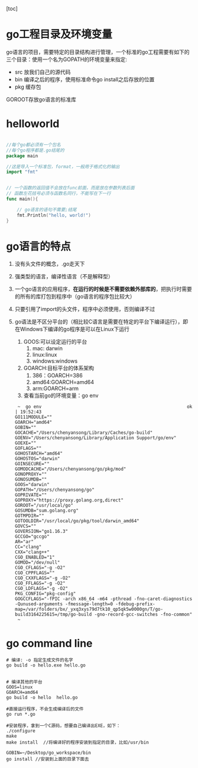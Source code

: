 [toc]

# go工程目录及环境变量

go语言的项目，需要特定的目录结构进行管理，一个标准的go工程需要有如下的三个目录：使用一个名为GOPATH的环境变量来指定:

* src
  放我们自己的源代码
* bin
  编译之后的程序，使用标准命令go install之后存放的位置
* pkg
  缓存包

GOROOT存放go语言的标准库




# helloworld

```go

//每个go都必须有一个包名
//每个go程序都是.go结尾的
package main

//这是导入一个标准包，format，一般用于格式化的输出
import "fmt"


// 一个函数的返回值不会放在func前面，而是放在参数列表后面
// 函数左花括号必须与函数名同行，不能写在下一行
func main(){

	// go语言的语句不需要;结尾
	fmt.Println("hello, world!")
}
```



# go语言的特点

1. 没有头文件的概念，.go走天下

2. 强类型的语言，编译性语言（不是解释型）

3. 一个go语言的应用程序，**在运行的时候是不需要依赖外部库的**，把执行时需要的所有的库打包到程序中（go语言的程序包比较大）

4. 只要引用了import的头文件，程序中必须使用，否则编译不过

5. go语法是不区分平台的（相比较C语言是需要在特定的平台下编译运行），即在Windows下编译的go程序是可以在Linux下运行

   1. GOOS:可以设定运行的平台
      1. mac: darwin
      2. linux:linux
      3. windows:windows
   2. GOARCH:目标平台的体系架构
      1. 386：GOARCH=386
      2. amd64:GOARCH=amd64
      3. arm:GOARCH=arm
   3. 查看当前go的环境变量：go env

   ```shell
    ~  go env                                                       ok | 19:52:43
   GO111MODULE=""
   GOARCH="amd64"
   GOBIN=""
   GOCACHE="/Users/chenyansong/Library/Caches/go-build"
   GOENV="/Users/chenyansong/Library/Application Support/go/env"
   GOEXE=""
   GOFLAGS=""
   GOHOSTARCH="amd64"
   GOHOSTOS="darwin"
   GOINSECURE=""
   GOMODCACHE="/Users/chenyansong/go/pkg/mod"
   GONOPROXY=""
   GONOSUMDB=""
   GOOS="darwin"
   GOPATH="/Users/chenyansong/go"
   GOPRIVATE=""
   GOPROXY="https://proxy.golang.org,direct"
   GOROOT="/usr/local/go"
   GOSUMDB="sum.golang.org"
   GOTMPDIR=""
   GOTOOLDIR="/usr/local/go/pkg/tool/darwin_amd64"
   GOVCS=""
   GOVERSION="go1.16.3"
   GCCGO="gccgo"
   AR="ar"
   CC="clang"
   CXX="clang++"
   CGO_ENABLED="1"
   GOMOD="/dev/null"
   CGO_CFLAGS="-g -O2"
   CGO_CPPFLAGS=""
   CGO_CXXFLAGS="-g -O2"
   CGO_FFLAGS="-g -O2"
   CGO_LDFLAGS="-g -O2"
   PKG_CONFIG="pkg-config"
   GOGCCFLAGS="-fPIC -arch x86_64 -m64 -pthread -fno-caret-diagnostics -Qunused-arguments -fmessage-length=0 -fdebug-prefix-map=/var/folders/bx/_yxq3xys79d7tk10_qp5qk5w0000gn/T/go-build3164225615=/tmp/go-build -gno-record-gcc-switches -fno-common"
    ~
   ```

   

# go command line

```shell
# 编译: -o 指定生成文件的名字
go build -o hello.exe hello.go


# 编译其他的平台
GOOS=linux
GOARCH=amd64
go build -o hello  hello.go

#直接运行程序，不会生成编译后的文件
go run *.go

#安装程序，拿到一个C源码，想要自己编译出EXE，如下：
./configure
make
make install  //将编译好的程序安装到指定的目录，比如/usr/bin

GOBIN=~/Desktop/go_workspace/bin
go install //安装到上面的目录下面去

```



